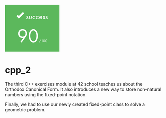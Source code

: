 ![](https://github.com/a-boring-man/cpp_2/blob/main/90_score_icon.png)

# cpp_2

The third C++ exercises module at 42 school teaches us about the Orthodox Canonical Form.
It also introduces a new way to store non-natural numbers using the fixed-point notation.

Finally, we had to use our newly created fixed-point class to solve a geometric problem.
